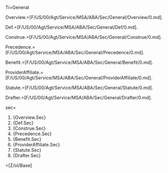 Ti=General

Overview.=[F/US/00/Agt/Service/MSA/ABA/Sec/General/Overview/0.md].

Def.=[F/US/00/Agt/Service/MSA/ABA/Sec/General/Def/0.md].

Construe.=[F/US/00/Agt/Service/MSA/ABA/Sec/General/Construe/0.md].

Precedence.=[F/US/00/Agt/Service/MSA/ABA/Sec/General/Precedence/0.md].

Benefit.=[F/US/00/Agt/Service/MSA/ABA/Sec/General/Benefit/0.md].

ProviderAffiliate.=[F/US/00/Agt/Service/MSA/ABA/Sec/General/ProviderAffiliate/0.md].

Statute.=[F/US/00/Agt/Service/MSA/ABA/Sec/General/Statute/0.md].

Drafter.=[F/US/00/Agt/Service/MSA/ABA/Sec/General/Drafter/0.md].

sec=<ol><li>{Overview.Sec}<li>{Def.Sec}<li>{Construe.Sec}<li>{Precedence.Sec}<li>{Benefit.Sec}<li>{ProviderAffiliate.Sec}<li>{Statute.Sec}<li>{Drafter.Sec}</ol>

=[Z/ol/Base]
